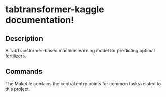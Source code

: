 # tabtransformer-kaggle documentation!

## Description

A TabTransformer-based machine learning model for predicting optimal fertilizers.

## Commands

The Makefile contains the central entry points for common tasks related to this project.

